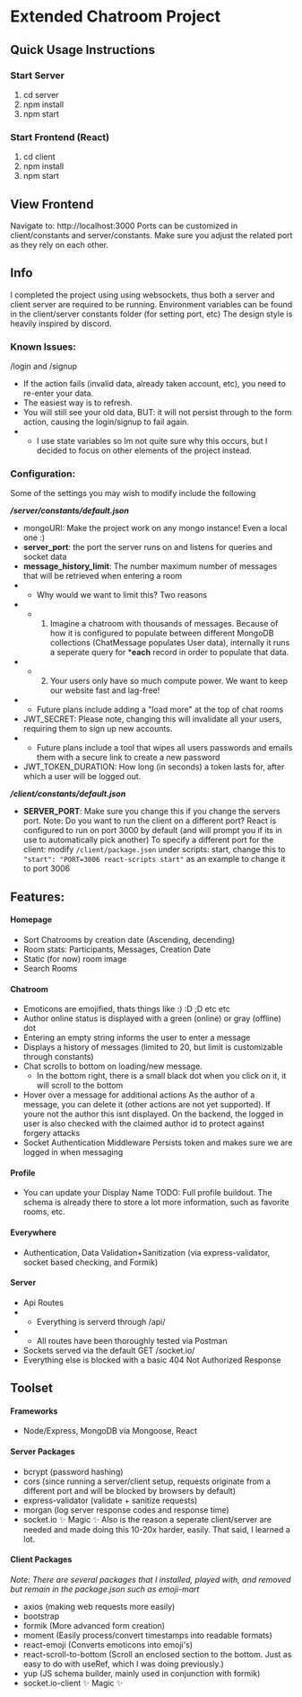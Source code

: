 # Extended Chatroom Project

## Quick Usage Instructions
### Start Server

1. cd server
2. npm install
3. npm start

### Start Frontend (React)

1. cd client
2. npm install
3. npm start

## View Frontend

Navigate to: http://localhost:3000
Ports can be customized in client/constants and server/constants. Make sure you adjust the related port as they rely on each other.

## Info

I completed the project using using websockets, thus both a server and client server are required to be running.
Environment variables can be found in the client/server constants folder (for setting port, etc)
The design style is heavily inspired by discord.

### Known Issues:
/login and /signup
-   If the action fails (invalid data, already taken account, etc), you need to re-enter your data.
-   The easiest way is to refresh.
-   You will still see your old data, BUT: it will not persist through to the form action, causing the login/signup to fail again.
-   -   I use state variables so Im not quite sure why this occurs, but I decided to focus on other elements of the project instead.

### Configuration:
Some of the settings you may wish to modify include the following

***/server/constants/default.json***
-   mongoURI: Make the project work on any mongo instance! Even a local one :)
-   **server_port**: the port the server runs on and listens for queries and socket data
-   **message_history_limit**: The number maximum number of messages that will be retrieved when entering a room
-   -   Why would we want to limit this? Two reasons
-   -   1) Imagine a chatroom with thousands of messages. Because of how it is configured to populate between different MongoDB collections (ChatMessage populates User data), internally it runs a seperate query for ***each** record in order to populate that data.
-   -   2) Your users only have so much compute power. We want to keep our website fast and lag-free!
-   -   Future plans include adding a "load more" at the top of chat rooms
-   JWT_SECRET: Please note, changing this will invalidate all your users, requiring them to sign up new accounts. 
-   -   Future plans include a tool that wipes all users passwords and emails them with a secure link to create a new password
-   JWT_TOKEN_DURATION: How long (in seconds) a token lasts for, after which a user will be logged out. 

***/client/constants/default.json***
-   **SERVER_PORT**: Make sure you change this if you change the servers port.
Note: Do you want to run the client on a different port? React is configured to run on port 3000 by default (and will prompt you if its in use to automatically pick another)
To specify a different port for the client: modify `/client/package.json` under scripts: start, change this to `"start": "PORT=3006 react-scripts start"` as an example to change it to port 3006

## Features:
#### Homepage
-   Sort Chatrooms by creation date (Ascending, decending)
-   Room stats: Participants, Messages, Creation Date
-   Static (for now) room image
-   Search Rooms

#### Chatroom
-   Emoticons are emojified, thats things like :) :D ;D etc etc
-   Author online status is displayed with a green (online) or gray (offline) dot
-   Entering an empty string informs the user to enter a message
-   Displays a history of messages (limited to 20, but limit is customizable through constants)
-   Chat scrolls to bottom on loading/new message.
    -   In the bottom right, there is a small black dot when you click on it, it will scroll to the bottom
-   Hover over a message for additional actions
    As the author of a message, you can delete it (other actions are not yet supported). If youre not the author this isnt displayed.
    On the backend, the logged in user is also checked with the claimed author id to protect against forgery attacks
-   Socket Authentication Middleware
    Persists token and makes sure we are logged in when messaging
    
#### Profile
-   You can update your Display Name
    TODO: Full profile buildout. The schema is already there to store a lot more information, such as favorite rooms, etc.
    
#### Everywhere
-   Authentication, Data Validation+Sanitization (via express-validator, socket based checking, and Formik)

#### Server
-   Api Routes
-   -   Everything is serverd through <server>/api/
-   -   All routes have been thoroughly tested via Postman
-   Sockets served via the default GET <server>/socket.io/
-   Everything else is blocked with a basic 404 Not Authorized Response

## Toolset
#### Frameworks
-   Node/Express, MongoDB via Mongoose, React

#### Server Packages
-   bcrypt              (password hashing)
-   cors                (since running a server/client setup, requests originate from a different port and will be blocked by browsers by default)
-   express-validator   (validate + sanitize requests)
-   morgan              (log server response codes and response time)
-   socket.io           ✨ Magic ✨ Also is the reason a seperate client/server are needed and made doing this 10-20x harder, easily. That said, I learned a lot.

#### Client Packages
*Note: There are several packages that I installed, played with, and removed but remain in the package.json such as emoji-mart*
-   axios                   (making web requests more easily)
-   bootstrap               
-   formik                  (More advanced form creation)
-   moment                  (Easily process/convert timestamps into readable formats)
-   react-emoji             (Converts emoticons into emoji's)
-   react-scroll-to-bottom  (Scroll an enclosed section to the bottom. Just as easy to do with useRef, which I was doing previously.)
-   yup                     (JS schema builder, mainly used in conjunction with formik)
-   socket.io-client        ✨ Magic ✨

